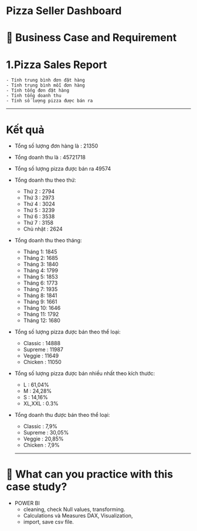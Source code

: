 #  Pizza Seller Dashboard

# :briefcase: Business Case and Requirement
#  1.Pizza Sales Report

    - Tính trung bình đơn đặt hàng
    - Tính trung bình mỗi đơn hàng
    - Tính tổng đơn đặt hàng
    - Tính tổng doanh thu
    - Tính số lượng pizza được bán ra
    
  ---
  
# Kết quả 
- Tổng số lượng đơn hàng là : 21350
- Tổng doanh thu là : 45721718
- Tổng số lượng pizza được bán ra 49574
- Tổng doanh thu theo thứ:
    - Thứ 2 : 2794
    - Thứ 3 : 2973
    - Thứ 4 : 3024
    - Thứ 5 : 3239
    - Thứ 6 : 3538
    - Thứ 7 : 3158
    - Chủ nhật : 2624
- Tổng doanh thu theo tháng:
    - Tháng 1: 1845
    - Tháng 2: 1685
    - Tháng 3: 1840
    - Tháng 4: 1799
    - Tháng 5: 1853
    - Tháng 6: 1773
    - Tháng 7: 1935
    - Tháng 8: 1841
    - Tháng 9: 1661
    - Tháng 10: 1646
    - Tháng 11: 1792
    - Tháng 12: 1680
- Tổng số lượng pizza được bán theo thể loại:
    - Classic : 14888
    - Supreme : 11987
    - Veggie  : 11649
    - Chicken : 11050
 - Tổng số lượng pizza được bán nhiều nhất theo kích thước:
      - L : 61,04%
      - M : 24,28%
      - S : 14,16%
      - XL,XXL : 0.3% 
- Tổng doanh thu được bán theo thể loại:
   - Classic : 7,9%
   - Supreme : 30,05%
   - Veggie  : 20,85%
   - Chicken : 7,9%
  
  ---
  
# 🧾 What can you practice with this case study?
- POWER BI
  - cleaning, check Null values, transforming.
  - Calculations và Measures DAX, Visualization,  
  - import, save csv file. 

